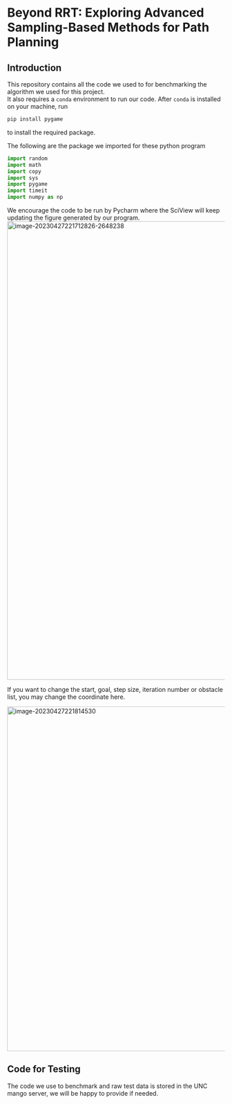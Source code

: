 # Beyond RRT: Exploring Advanced Sampling-Based Methods for Path Planning

## Introduction

This repository contains all the code we used to for benchmarking the algorithm we used for this project.  
It also requires a ```conda``` environment to run our code.
After ```conda``` is installed on your machine, run 
 ```python
 pip install pygame
 ```
 to install the required package.


The following are the package we imported for these python program

```python
import random
import math
import copy
import sys
import pygame
import timeit
import numpy as np
```



We encourage the code to be run by Pycharm where the SciView will keep updating the figure generated by our program.
<img width="1059" alt="image-20230427221712826-2648238" src="https://user-images.githubusercontent.com/111399039/235039241-8181f141-0bc0-435a-84af-f2ed60c39111.png">



If you want to change the start, goal, step size, iteration number or obstacle list, you may change the coordinate here. 

<img width="796" alt="image-20230427221814530" src="https://user-images.githubusercontent.com/111399039/235039265-77ac274c-e1dc-41d8-9d84-68c4979107e0.png">

## Code for Testing
The code we use to benchmark and raw test data is stored in the UNC mango server, we will be happy to provide if needed. 


